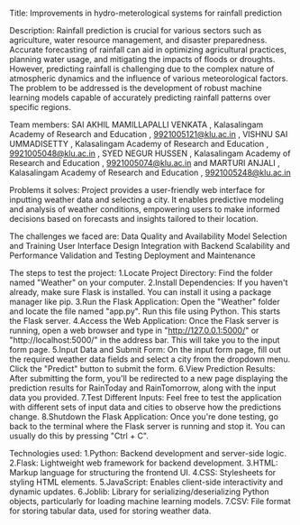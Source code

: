Title: 
Improvements in hydro-meterological systems for rainfall prediction

Description:
Rainfall prediction is crucial for various sectors such as agriculture, water resource management, and disaster preparedness. 
Accurate forecasting of rainfall can aid in optimizing agricultural practices, planning water usage, and mitigating the impacts of floods or droughts.
However, predicting rainfall is challenging due to the complex nature of atmospheric dynamics and the influence of various meteorological factors.
The problem to be addressed is the development of robust machine learning models capable of accurately predicting rainfall patterns over specific regions.

Team members:
SAI AKHIL MAMILLAPALLI VENKATA , Kalasalingam Academy of Research and Education , 9921005121@klu.ac.in ,
VISHNU SAI UMMADISETTY , Kalasalingam Academy of Research and Education , 9921005048@klu.ac.in ,
SYED NEGUR HUSSEN , Kalasalingam Academy of Research and Education , 9921005074@klu.ac.in and
MARTURI ANJALI , Kalasalingam Academy of Research and Education , 9921005248@klu.ac.in

Problems it solves:
Project provides a user-friendly web interface for inputting weather data and selecting a city. It enables predictive modeling and analysis of weather conditions, empowering users to make informed decisions based on forecasts and insights tailored to their location.

The challenges we faced are:
Data Quality and Availability
Model Selection and Training
User Interface Design
Integration with Backend
Scalability and Performance
Validation and Testing
Deployment and Maintenance


The steps to test the project:
1.Locate Project Directory: Find the folder named "Weather" on your computer.
2.Install Dependencies: If you haven't already, make sure Flask is installed. You can install it using a package manager like pip.
3.Run the Flask Application: Open the "Weather" folder and locate the file named "app.py". Run this file using Python. This starts the Flask server.
4.Access the Web Application: Once the Flask server is running, open a web browser and type in "http://127.0.0.1:5000/" or "http://localhost:5000/" in the address bar. This will take you to the input form page.
5.Input Data and Submit Form: On the input form page, fill out the required weather data fields and select a city from the dropdown menu. Click the "Predict" button to submit the form.
6.View Prediction Results: After submitting the form, you'll be redirected to a new page displaying the prediction results for RainToday and RainTomorrow, along with the input data you provided.
7.Test Different Inputs: Feel free to test the application with different sets of input data and cities to observe how the predictions change.
8.Shutdown the Flask Application: Once you're done testing, go back to the terminal where the Flask server is running and stop it. You can usually do this by pressing "Ctrl + C".

Technologies used:
1.Python: Backend development and server-side logic.
2.Flask: Lightweight web framework for backend development.
3.HTML: Markup language for structuring the frontend UI.
4.CSS: Stylesheets for styling HTML elements.
5.JavaScript: Enables client-side interactivity and dynamic updates.
6.Joblib: Library for serializing/deserializing Python objects, particularly for loading machine learning models.
7.CSV: File format for storing tabular data, used for storing weather data.
